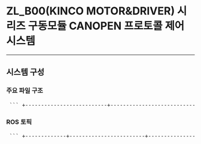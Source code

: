 # ZL_B00(KINCO MOTOR&DRIVER) 시리즈 구동모듈 CANOPEN 프로토콜 제어 시스템
---
## 시스템 구성
### 주요 파일 구조
<pre> ``` +--------------------------+---------------------------------------------+ | 파일명 | 설명 | +--------------------------+---------------------------------------------+ | main.cpp | ROS 초기화 및 CLI 명령 루프 처리 | | ZL_B.cpp | 트랙션 및 스티어링 제어 포함 상위 로직 | | ZL_B_traction.cpp | 트랙션 모터용 SDO/PDO 제어 로직 | | ZL_B_steer.cpp | 스티어링 모터용 SDO/PDO 제어 로직 | | canopen.cpp | CAN 메시지를 ROS 토픽으로 송수신 처리 | +--------------------------+---------------------------------------------+ ``` </pre>
### ROS 토픽
<pre> ``` +-------------+------------------------+----------------------------------+ | 토픽 이름 | 메시지 타입 | 설명 | +-------------+------------------------+----------------------------------+ | /can0/rx | can_msgs/Frame | 수신된 CAN 프레임 | | /can0/tx | can_msgs/Frame | 송신할 CAN 프레임 (SDO, NMT 등) | | /pdo/tx | ZL_B00/pdo_tx_msgs | DLC==4인 PDO를 파싱한 사용자용 | +-------------+------------------------+----------------------------------+ ``` </pre>
